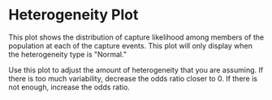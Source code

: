 # Heterogeneity Plot

This plot shows the distribution of capture likelihood among members of the population at each of the capture events. This plot will only display when the heterogeneity type is "Normal."

Use this plot to adjust the amount of heterogeneity that you are assuming. If there is too much variability, decrease the odds ratio closer to 0. If there is not enough, increase the odds ratio.
